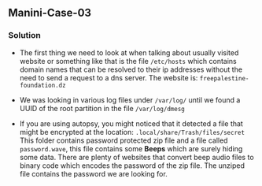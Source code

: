 ## Manini-Case-03 

### Solution

- The first thing we need to look at when talking about usually visited website or something like that is the file `/etc/hosts` which contains domain names that can be resolved to their ip addresses without the need to send a request to a dns server. The website is: `freepalestine-foundation.dz`

- We was looking in various log files under `/var/log/` until we found a UUID of the root partition in the file `/var/log/dmesg`

- If you are using autopsy, you might noticed that it detected a file that might be encrypted at the location: `.local/share/Trash/files/secret`
This folder contains password protected zip file and a file called `password.wave`, this file contains some **Beeps** which are surely hiding some data. There are plenty of websites that convert beep audio files to binary code which encodes the password of the zip file. The unziped file contains the password we are looking for.